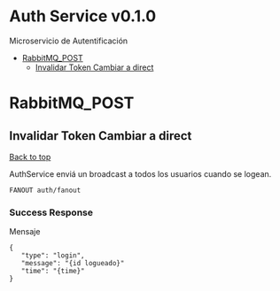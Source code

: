 <a name="top"></a>
# Auth Service v0.1.0

Microservicio de Autentificación

- [RabbitMQ_POST](#rabbitmq_post)
	- [Invalidar Token Cambiar a direct](#invalidar-token-cambiar-a-direct)
	


# <a name='rabbitmq_post'></a> RabbitMQ_POST

## <a name='invalidar-token-cambiar-a-direct'></a> Invalidar Token Cambiar a direct
[Back to top](#top)

<p>AuthService enviá un broadcast a todos los usuarios cuando se logean.</p>

	FANOUT auth/fanout




### Success Response

Mensaje

```
{
   "type": "login",
   "message": "{id logueado}"
   "time": "{time}"
}
```


